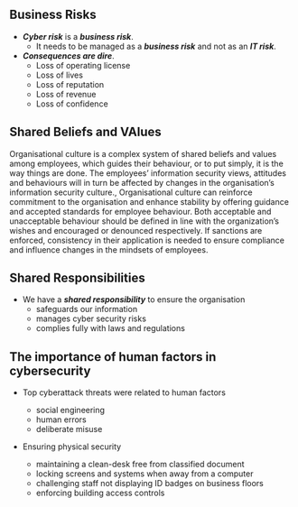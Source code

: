 ## Business Risks

* **_Cyber risk_** is a **_business risk_**. 
  - It needs to be managed as a **_business risk_** and not as an **_IT risk_**.
* **_Consequences are dire_**. 
  - Loss of operating license
  - Loss of lives
  - Loss of reputation
  - Loss of revenue
  - Loss of confidence

## Shared Beliefs and VAlues
Organisational culture is a complex system of shared beliefs and values among employees, which guides
their behaviour, or to put simply, it is the way things are done. The employees’ information security views,
attitudes and behaviours will in turn be affected by changes in the organisation’s information security
culture., Organisational culture can reinforce commitment to the organisation and enhance stability by
offering guidance and accepted standards for employee behaviour. Both acceptable and unacceptable
behaviour should be defined in line with the organization’s wishes and encouraged or denounced
respectively. If sanctions are enforced, consistency in their application is needed to ensure compliance and
influence changes in the mindsets of employees.

## Shared Responsibilities
* We have a **_shared responsibility_** to ensure the organisation 
   - safeguards our information
   - manages cyber security risks
   - complies fully with laws and regulations

## The importance of human factors in cybersecurity
* Top cyberattack threats were related to human factors
  - social engineering
  - human errors
  - deliberate misuse
 
* Ensuring physical security
  - maintaining a clean-desk free from classified document
  - locking screens and systems when away from a computer
  - challenging staff not displaying ID badges on business floors
  - enforcing building access controls
